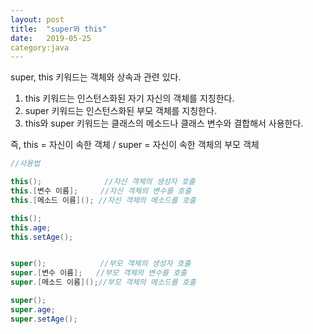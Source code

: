 ```yaml
---
layout: post
title:  "super와 this"
date:   2019-05-25
category:java
---
```


super, this 키워드는 객체와 상속과 관련 있다.

1. this 키워드는 인스턴스화된 자기 자신의 객체를 지칭한다.
2. super 키워드는 인스턴스화된 부모 객체를 지칭한다.
3. this와 super 키워드는 클래스의 메소드나 클래스 변수와 결합해서 사용한다.

즉, this = 자신이 속한 객체 / super = 자신이 속한 객체의 부모 객체



```java
//사용법

this();  			 //자신 객체의 생성자 호출
this.[변수 이름]; 	  //자신 객체의 변수를 호출
this.[메소드 이름](); //자신 객체의 메소드를 호출

this();
this.age;
this.setAge();


super(); 			//부모 객체의 생성자 호출
super.[변수 이름]; 	 //부모 객체의 변수를 호출
super.[메소드 이름]();//부모 객체의 메소드를 호출

super();
super.age;
super.setAge();
```

